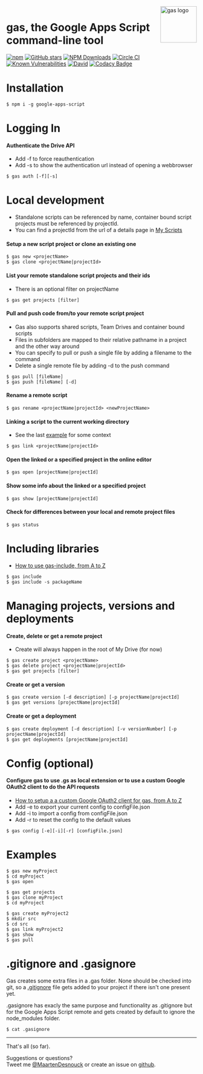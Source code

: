 <img src="./images/logo/gas-logo.png" alt="gas logo" name="gas" align="right" height="96" width="96"/>

# gas, the Google Apps Script command-line tool

[![npm](https://img.shields.io/npm/v/google-apps-script.svg)](https://www.npmjs.com/package/google-apps-script)
[![GitHub stars](https://img.shields.io/github/stars/MaartenDesnouck/google-apps-script.svg?style=social&label=Star)](https://github.com/MaartenDesnouck/google-apps-script)
[![NPM Downloads](https://img.shields.io/npm/dt/google-apps-script.svg?style=flat)](https://www.npmjs.org/package/google-apps-script)
[![Circle CI](https://circleci.com/gh/MaartenDesnouck/google-apps-script.svg?style=shield)](https://circleci.com/gh/MaartenDesnouck/google-apps-script)
[![Known Vulnerabilities](https://snyk.io/test/npm/google-apps-script/badge.svg?style=flat)](https://snyk.io/test/npm/google-apps-script)
[![David](https://img.shields.io/david/MaartenDesnouck/google-apps-script.svg)](https://david-dm.org/MaartenDesnouck/google-apps-script)
[![Codacy Badge](https://api.codacy.com/project/badge/Grade/fe9e115d56ab4dada6c22c804d5f2db9)](https://www.codacy.com/app/MaartenDesnouck/google-apps-script/dashboard)

# Installation

```
$ npm i -g google-apps-script
```

# Logging In

#### Authenticate the Drive API
 - Add -f to force reauthentication
 - Add -s to show the authentication url instead of opening a webbrowser

```
$ gas auth [-f][-s]
```

# Local development
- Standalone scripts can be referenced by name, container bound script projects must be referenced by projectId. 
- You can find a projectId from the url of a details page in [My Scripts](https://script.google.com/home/my)

#### Setup a new script project or clone an existing one

```
$ gas new <projectName>
$ gas clone <projectName|projectId>
```

#### List your remote standalone script projects and their ids
- There is an optional filter on projectName

```
$ gas get projects [filter]
```

#### Pull and push code from/to your remote script project
- Gas also supports shared scripts, Team Drives and container bound scripts
- Files in subfolders are mapped to their relative pathname in a project and the other way around
- You can specify to pull or push a single file by adding a filename to the command
- Delete a single remote file by adding -d to the push command

```
$ gas pull [fileName]
$ gas push [fileName] [-d]
```

#### Rename a remote script

```
$ gas rename <projectName|projectId> <newProjectName>
```

#### Linking a script to the current working directory
- See the last [example](#examples) for some context

```
$ gas link <projectName|projectId>
```

#### Open the linked or a specified project in the online editor

```
$ gas open [projectName|projectId]
```

#### Show some info about the linked or a specified project

````
$ gas show [projectName|projectId]
````

#### Check for differences between your local and remote project files
````
$ gas status
````

# Including libraries
- [How to use gas-include, from A to Z](./README/how-to-use-gas-include.md)
````
$ gas include
$ gas include -s packageName
````

# Managing projects, versions and deployments

#### Create, delete or get a remote project
- Create will always happen in the root of My Drive (for now)

```
$ gas create project <projectName>
$ gas delete project <projectName|projectId>
$ gas get projects [filter]
```

#### Create or get a version

```
$ gas create version [-d description] [-p projectName|projectId]
$ gas get versions [projectName|projectId]
```

#### Create or get a deployment

```
$ gas create deployment [-d description] [-v versionNumber] [-p projectName|projectId]
$ gas get deployments [projectName|projectId]
```

# Config (optional)

#### Configure gas to use .gs as local extension or to use a custom Google OAuth2 client to do the API requests
- [How to setup a a custom Google OAuth2 client for gas, from A to Z](./README/how-to-setup-oauthclient.md)
- Add -e to export your current config to configFile.json
- Add -i to import a config from configFile.json
- Add -r to reset the config to the default values

```
$ gas config [-e][-i][-r] [configFile.json]
```

# Examples

```
$ gas new myProject
$ cd myProject
$ gas open
```

```
$ gas get projects
$ gas clone myProject
$ cd myProject
```

```
$ gas create myProject2
$ mkdir src
$ cd src
$ gas link myProject2
$ gas show
$ gas pull
```

# .gitignore and .gasignore

Gas creates some extra files in a .gas folder. None should be checked into git,
 so a  [.gitignore](https://github.com/MaartenDesnouck/google-apps-script/blob/master/gas.gitignore) file gets added to your project if there isn't one present yet.

.gasignore has exacly the same purpose and functionality as .gitignore but for the Google Apps Script remote and gets created by default to ignore the node_modules folder.

````
$ cat .gasignore
````

<hr>
That's all (so far).

Suggestions or questions?<br>
Tweet me [@MaartenDesnouck](https://twitter.com/MaartenDesnouck) or create an issue on [github](https://github.com/MaartenDesnouck/google-apps-script/issues/new).

